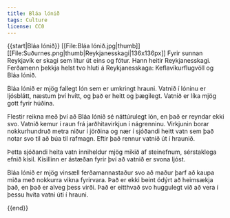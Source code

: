 ```yaml
---
title: Bláa lónið
tags: Culture
license: CC0
---
```


{{start|Bláa lónið}}
[[File:Bláa lónið.jpg|thumb]]
[[File:Suðurnes.png|thumb|Reykjanesskagi|136x136px]]
<level a2/>
<Book audio="Bláa lónið.mp3">
Fyrir sunnan Reykjavík er skagi sem lítur út eins og fótur. Hann heitir Reykjanesskagi. Ferðamenn þekkja helst tvo hluti á Reykjanesskaga: Keflavíkurflugvöll og Bláa lónið.

Bláa lónið er mjög fallegt lón sem er umkringt hrauni. Vatnið í lóninu er ljósblátt, næstum því hvítt, og það er heitt og þægilegt. Vatnið er líka mjög gott fyrir húðina.

Flestir reikna með því að Bláa lónið sé náttúrulegt lón, en það er reyndar ekki svo. Vatnið kemur í raun frá jarðhitavirkjun í nágrenninu. Virkjunin borar nokkurhundruð metra niður í jörðina og nær í sjóðandi heitt vatn sem það notar svo til að búa til rafmagn. Eftir það rennur vatnið út í hraunið. 

Þetta sjóðandi heita vatn inniheldur mjög mikið af steinefnum, sérstaklega efnið kísil. Kísillinn er ástæðan fyrir því að vatnið er svona ljóst.

Bláa lónið er mjög vinsæll ferðamannastaður svo að maður þarf að kaupa miða með nokkurra vikna fyrirvara. Það er ekki beint ódýrt að heimsækja það, en það er alveg þess virði. Það er eitthvað svo huggulegt við að vera í þessu hvíta vatni úti í hrauni.
</Book>

{{end}}
